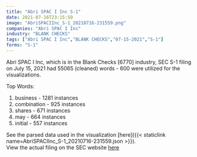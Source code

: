```yaml
---
title: "Abri SPAC I Inc S-1"
date: 2021-07-16T23:15:59
image: "AbriSPACIInc_S-1_20210716-231559.png"
companies: "Abri SPAC I Inc"
industry: "BLANK CHECKS"
tags: ["Abri SPAC I Inc","BLANK CHECKS","07-15-2021","S-1"]
forms: "S-1"
---
```

Abri SPAC I Inc, which is in the Blank Checks [6770] industry, SEC S-1 filing on July 15, 2021 had 55065 (cleaned) words - 600 were utilized for the visualizations.

Top Words:
1. business - 1281 instances
2. combination - 925 instances
3. shares - 671 instances
4. may - 664 instances
5. initial - 557 instances


See the parsed data used in the visualization [here]({{< staticlink name=AbriSPACIInc_S-1_20210716-231559.json >}}).  
View the actual filing on the SEC website [here](https://www.sec.gov/Archives/edgar/data/1854583/0001213900-21-037054.txt)